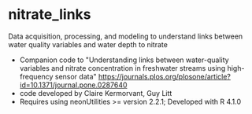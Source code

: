 # nitrate_links

Data acquisition, processing, and modeling to understand links between
water quality variables and water depth to nitrate 

* Companion code to "Understanding links between water-quality 
variables and nitrate concentration in freshwater streams using 
high-frequency sensor data" https://journals.plos.org/plosone/article?id=10.1371/journal.pone.0287640
* code developed by Claire Kermorvant, Guy Litt
* Requires using neonUtilities >= version 2.2.1; Developed with R 4.1.0
